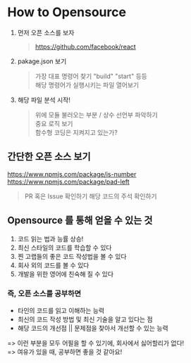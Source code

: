 # How to Opensource

1. 먼저 오픈 소스를 보자

   > https://github.com/facebook/react

2. pakage.json 보기

   > 가장 대표 명령어 찾기 "build" "start" 등등</br>
   > 해당 명령어가 실행시키는 파일 열어보기</br>

3. 해당 파일 분석 시작!

   > 위에 모듈 불러오는 부분 / 상수 선언부 파악하기</br>
   > 중요 로직 보기</br>
   > 함수형 코딩은 지켜지고 있는가?</br>

## 간단한 오픈 소스 보기

https://www.npmjs.com/package/is-number</br>
https://www.npmjs.com/package/pad-left

> PR 혹은 Issue 확인하기
> 해당 코드의 주석 확인하기

## Opensource 를 통해 얻을 수 있는 것

1. 코드 읽는 법과 능률 상승!
2. 최신 스타일의 코드를 학습할 수 있다
3. 찐 고랩들의 좋은 코드 작성법을 볼 수 있다
4. 회사 외의 코드를 볼 수 있다
5. 개발을 위한 영어에 친숙해 질 수 있다

### 즉, 오픈 소스를 공부하면

- 타인의 코드를 읽고 이해하는 능력
- 최신의 코드 작성 방법 및 최신 기술을 알고 있다는 점
- 해당 코드의 개선점 || 문제점을 찾아서 개선할 수 있는 능력

=> 이런 부분을 모두 어필을 할 수 있기에, 회사에서 싫어할리가 없다!</br>
=> 여유가 있을 때, 공부하면 좋을 것 같아요!
